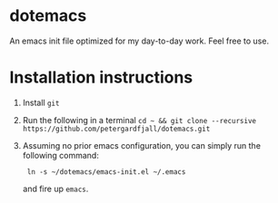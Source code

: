 # dotemacs
An emacs init file optimized for my day-to-day work. Feel free to use.

# Installation instructions

1. Install `git`
2. Run the following in a terminal `cd ~ && git clone --recursive https://github.com/petergardfjall/dotemacs.git`

3. Assuming no prior emacs configuration, you can simply run the following
   command:

        ln -s ~/dotemacs/emacs-init.el ~/.emacs

   and fire up `emacs`.
